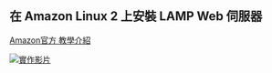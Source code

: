 ## 在 Amazon Linux 2 上安裝 LAMP Web 伺服器
[Amazon官方 教學介紹](https://docs.aws.amazon.com/zh_tw/AWSEC2/latest/UserGuide/ec2-lamp-amazon-linux-2.html)  

[![實作影片](http://img.youtube.com/vi/umyd4TxMfMQ/0.jpg)](http://www.youtube.com/watch?v=umyd4TxMfMQ)

